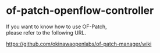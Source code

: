 # of-patch-openflow-controller

If you want to know how to use OF-Patch,  
please refer to the following URL.  

https://github.com/okinawaopenlabs/of-patch-manager/wiki
